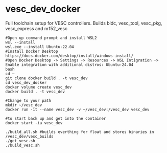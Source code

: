 # vesc_dev_docker
Full toolchain setup for VESC controllers. Builds bldc, vesc_tool, vesc_pkg, vesc_express and nrf52_vesc

```
#Open up command prompt and install WSL2
wsl --install
wsl.exe --install Ubuntu-22.04
#Install Docker Desktop
https://docs.docker.com/desktop/install/windows-install/
#Open Docker Desktop -> Settings -> Resources -> WSL Intigration -> Enable integration with additional distros: Ubuntu-24.04
bash
cd ~
git clone docker build . -t vesc_dev   
cd vesc_dev_docker
docker volume create vesc_dev
docker build . -t vesc_dev   

#Change to your path
mkdir ~/vesc_dev
docker run -it --name vesc_dev -v ~/vesc_dev:/vesc_dev vesc_dev

#to start back up and get into the container
docker start -ia vesc_dev

./build_all.sh #builds everthing for float and stores binaries in /vesc_dev/vesc_builds
./get_vesc.sh
./build_vesc.sh
```
